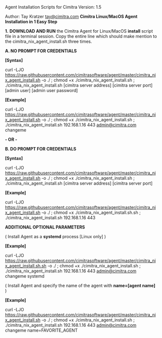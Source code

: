 
Agent Installation Scripts for Cimitra
Version: 1.5

Author: Tay Kratzer tay@cimitra.com
**Cimitra Linux/MacOS Agent Installation in 1 Easy Step**

**1.** **DOWNLOAD AND RUN** the Cimitra Agent for Linux/MacOS **install** script file in a terminal session. Copy the entire line which should make mention to the cimitra_nix_agent_install.sh three times. 

**A. NO PROMPT FOR CREDENTIALS**

**[Syntax]**

curl -LJO https://raw.githubusercontent.com/cimitrasoftware/agent/master/cimitra_nix_agent_install.sh -o ./ ; chmod +x ./cimitra_nix_agent_install.sh ; ./cimitra_nix_agent_install.sh [cimitra server address] [cimitra server port] [admin user] [admin user password]

**[Example]**

curl -LJO https://raw.githubusercontent.com/cimitrasoftware/agent/master/cimitra_nix_agent_install.sh -o ./ ; chmod +x ./cimitra_nix_agent_install.sh ; ./cimitra_nix_agent_install.sh 192.168.1.16 443 admin@cimitra.com changeme

**- OR -**

**B. DO PROMPT FOR CREDENTIALS**

**[Syntax]**

curl -LJO https://raw.githubusercontent.com/cimitrasoftware/agent/master/cimitra_nix_agent_install.sh -o ./ ; chmod +x ./cimitra_nix_agent_install.sh ; ./cimitra_nix_agent_install.sh [cimitra server address] [cimitra server port]

**[Example]**

curl -LJO https://raw.githubusercontent.com/cimitrasoftware/agent/master/cimitra_nix_agent_install.sh -o ./ ; chmod +x ./cimitra_nix_agent_install.sh.sh ; ./cimitra_nix_agent_install.sh 192.168.1.16 443

**ADDITIONAL OPTIONAL PARAMETERS**

( Install Agent as a **systemd** process [Linux only] )

**[Example]**

curl -LJO https://raw.githubusercontent.com/cimitrasoftware/agent/master/cimitra_nix_agent_install.sh.sh -o ./ ; chmod +x ./cimitra_nix_agent_install.sh ; ./cimitra_nix_agent_install.sh 192.168.1.16 443 admin@cimitra.com changeme systemd

( Install Agent and specify the name of the agent with **name=[agent name]** )

**[Example]**

curl -LJO https://raw.githubusercontent.com/cimitrasoftware/agent/master/cimitra_nix_agent_install.sh -o ./ ; chmod +x ./cimitra_nix_agent_install.sh ; ./cimitra_nix_agent_install.sh 192.168.1.16 443 admin@cimitra.com changeme name=FAVORITE_AGENT

